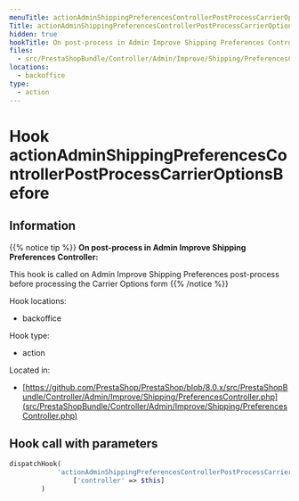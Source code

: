 ```yaml
---
menuTitle: actionAdminShippingPreferencesControllerPostProcessCarrierOptionsBefore
Title: actionAdminShippingPreferencesControllerPostProcessCarrierOptionsBefore
hidden: true
hookTitle: On post-process in Admin Improve Shipping Preferences Controller
files:
  - src/PrestaShopBundle/Controller/Admin/Improve/Shipping/PreferencesController.php
locations:
  - backoffice
type:
  - action
---
```


# Hook actionAdminShippingPreferencesControllerPostProcessCarrierOptionsBefore

## Information

{{% notice tip %}}
**On post-process in Admin Improve Shipping Preferences Controller:** 

This hook is called on Admin Improve Shipping Preferences post-process before processing the Carrier Options form
{{% /notice %}}

Hook locations: 
  - backoffice

Hook type: 
  - action

Located in: 
  - [https://github.com/PrestaShop/PrestaShop/blob/8.0.x/src/PrestaShopBundle/Controller/Admin/Improve/Shipping/PreferencesController.php](src/PrestaShopBundle/Controller/Admin/Improve/Shipping/PreferencesController.php)

## Hook call with parameters

```php
dispatchHook(
            'actionAdminShippingPreferencesControllerPostProcessCarrierOptionsBefore',
                ['controller' => $this]
        )
```